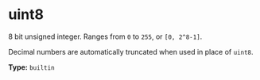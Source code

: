 # uint8

8 bit unsigned integer. Ranges from `0` to `255`, or `[0, 2^8-1]`.

Decimal numbers are automatically truncated when used in place of `uint8`.

**Type:** `builtin`

